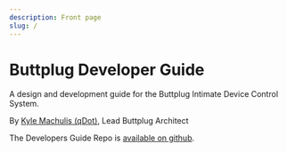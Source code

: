 ```yaml
---
description: Front page
slug: /
---
```


# Buttplug Developer Guide

A design and development guide for the Buttplug Intimate Device Control System.

By [Kyle Machulis (qDot)](https://kyle.machul.is/about), Lead Buttplug Architect

The Developers Guide Repo is [available on
github](https://github.com/buttplugio/buttplug-developer-guide).
